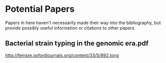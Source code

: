 # Potential Papers

Papers in here haven't necessarily made their way into the bibliography, but provide possibly useful information or citations to other papers.

## Bacterial strain typing in the genomic era.pdf
http://femsre.oxfordjournals.org/content/33/5/892.long
